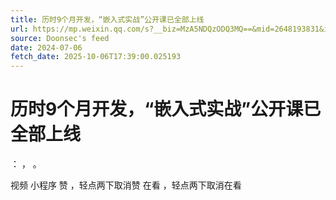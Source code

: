 ```yaml
---
title: 历时9个月开发，“嵌入式实战”公开课已全部上线
url: https://mp.weixin.qq.com/s?__biz=MzA5NDQzODQ3MQ==&mid=2648193831&idx=1&sn=48062e7b20fd6b10529a2e2fec1dfd8d
source: Doonsec's feed
date: 2024-07-06
fetch_date: 2025-10-06T17:39:00.025193
---
```


# 历时9个月开发，“嵌入式实战”公开课已全部上线

：
，
。

视频
小程序
赞
，轻点两下取消赞
在看
，轻点两下取消在看